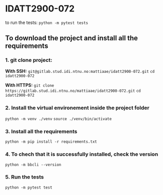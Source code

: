 # IDATT2900-072

to run the tests:
`python -m pytest tests`

## To download the project and install all the requirements
### 1. git clone project:

**With SSH:**
`git@gitlab.stud.idi.ntnu.no:mattiaae/idatt2900-072.git`
`cd idatt2900-072`


**With HTTPS:**
`git clone https://gitlab.stud.idi.ntnu.no/mattiaae/idatt2900-072.git`
`cd idatt2900-072`


### 2. Install the virtual environement inside the project folder
`python -m venv ./venv`
`source ./venv/bin/activate`


### 3. Install all the requirements
`python -m pip install -r requirements.txt`

### 4. To chech that it is successfully installed, check the version 
`python -m bbcli --version`

### 5. Run the tests
`python -m pytest test`
